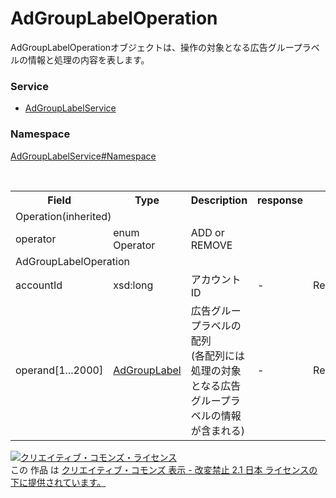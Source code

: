 # AdGroupLabelOperation
AdGroupLabelOperationオブジェクトは、操作の対象となる広告グループラベルの情報と処理の内容を表します。

### Service
+ [AdGroupLabelService](../../services/AdGroupLabelService.md)

### Namespace
[AdGroupLabelService#Namespace](../../services/AdGroupLabelService.md#namespace)

<table>
 <tr>
  <th>Field</th>
  <th>Type</th>
  <th>Description</th>
  <th>response</th>
  <th>add</th>
  <th>remove</th>
 </tr>
 <tr>
  <td colspan="6">Operation(inherited)</td>
 </tr>
 <tr>
  <td>operator</td>
  <td>enum Operator</td>
  <td>ADD or REMOVE</td>
  <td colspan="3"></td>
 </tr>
 <tr>
  <td colspan="6">AdGroupLabelOperation</td>
 </tr>
 <tr>
  <td>accountId</td>
  <td>xsd:long</td>
  <td>アカウントID</td>
  <td>-</td>
  <td>Requirement</td>
  <td>Requirement</td>
 </tr>
  <tr>
  <td>operand[1...2000]</td>
  <td><a href="AdGroupLabel.md">AdGroupLabel</a></td>
  <td>広告グループラベルの配列<br>(各配列には処理の対象となる広告グループラベルの情報が含まれる)</td>
  <td>-</td>
  <td>Requirement</td>
  <td>Requirement</td>
 </tr>
</table>

<a rel="license" href="http://creativecommons.org/licenses/by-nd/2.1/jp/"><img alt="クリエイティブ・コモンズ・ライセンス" style="border-width:0" src="https://i.creativecommons.org/l/by-nd/2.1/jp/88x31.png" /></a><br />この 作品 は <a rel="license" href="http://creativecommons.org/licenses/by-nd/2.1/jp/">クリエイティブ・コモンズ 表示 - 改変禁止 2.1 日本 ライセンスの下に提供されています。</a>
